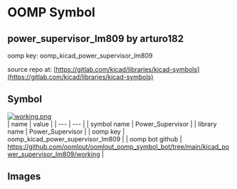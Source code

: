 # OOMP Symbol  
## power_supervisor_lm809  by arturo182  
  
oomp key: oomp_kicad_power_supervisor_lm809  
  
source repo at: [https://gitlab.com/kicad/libraries/kicad-symbols](https://gitlab.com/kicad/libraries/kicad-symbols)  
## Symbol  
  
[![working.png](working_600.png)](working.png)  
| name | value | 
| --- | --- | 
| symbol name | Power_Supervisor | 
| library name | Power_Supervisor | 
| oomp key | oomp_kicad_power_supervisor_lm809 | 
| oomp bot github | https://github.com/oomlout/oomlout_oomp_symbol_bot/tree/main/kicad_power_supervisor_lm809/working | 
## Images  

